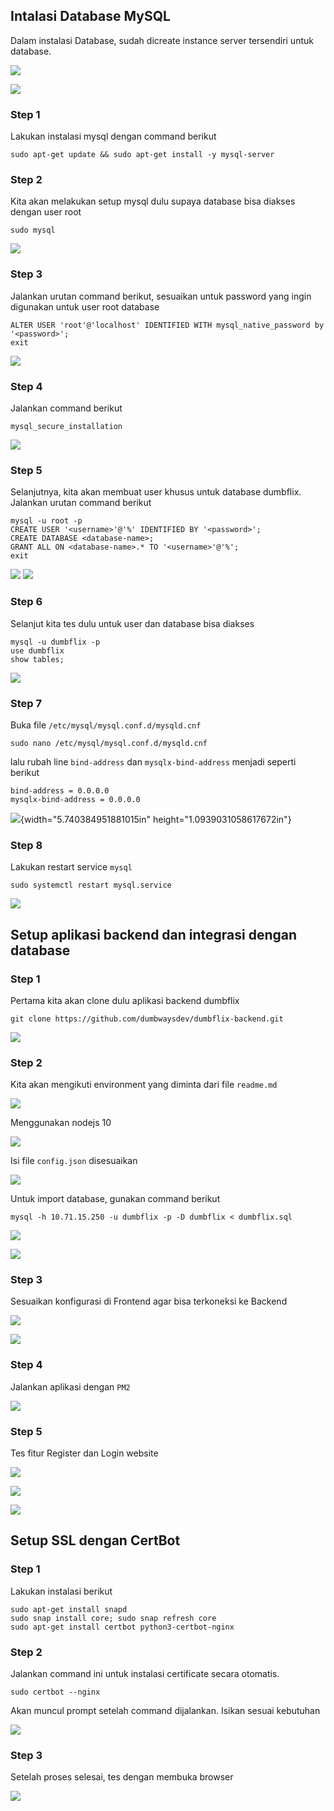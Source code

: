 ## Intalasi Database MySQL

Dalam instalasi Database, sudah dicreate instance server tersendiri
untuk database.

![](./images/media/image1.png) 

![](./images/media/image2.png) 

### Step 1

Lakukan instalasi mysql dengan command berikut
```
sudo apt-get update && sudo apt-get install -y mysql-server
```
### Step 2

Kita akan melakukan setup mysql dulu supaya database bisa diakses dengan
user root
```
sudo mysql
```
![](./images/media/image3.png) 

### Step 3

Jalankan urutan command berikut, sesuaikan untuk password yang ingin
digunakan untuk user root database
```
ALTER USER 'root'@'localhost' IDENTIFIED WITH mysql_native_password by '<password>';
exit
```
![](./images/media/image4.png) 

### Step 4

Jalankan command berikut
```
mysql_secure_installation
```
![](./images/media/image5.png) 

### Step 5

Selanjutnya, kita akan membuat user khusus untuk database dumbflix.
Jalankan urutan command berikut
```
mysql -u root -p
CREATE USER '<username>'@'%' IDENTIFIED BY '<password>';
CREATE DATABASE <database-name>;
GRANT ALL ON <database-name>.* TO '<username>'@'%';
exit
```
![](./images/media/image6.png) 
![](./images/media/image7.png) 

### Step 6

Selanjut kita tes dulu untuk user dan database bisa diakses
```
mysql -u dumbflix -p
use dumbflix
show tables;
```
![](./images/media/image8.png) 

### Step 7

Buka file `/etc/mysql/mysql.conf.d/mysqld.cnf`
```
sudo nano /etc/mysql/mysql.conf.d/mysqld.cnf
```
lalu rubah line `bind-address` dan `mysqlx-bind-address` menjadi seperti berikut
```
bind-address = 0.0.0.0
mysqlx-bind-address = 0.0.0.0
```
![](./images/media/image9.png){width="5.740384951881015in"
height="1.0939031058617672in"}

### Step 8

Lakukan restart service `mysql`
```
sudo systemctl restart mysql.service
```
![](./images/media/image10.png) 

## Setup aplikasi backend dan integrasi dengan database

### Step 1

Pertama kita akan clone dulu aplikasi backend dumbflix
```
git clone https://github.com/dumbwaysdev/dumbflix-backend.git
```
![](./images/media/image11.png) 

### Step 2

Kita akan mengikuti environment yang diminta dari file `readme.md`

![](./images/media/image12.png) 

Menggunakan nodejs 10

![](./images/media/image13.png)

Isi file `config.json` disesuaikan

![](./images/media/image14.png) 

Untuk import database, gunakan command berikut
```
mysql -h 10.71.15.250 -u dumbflix -p -D dumbflix < dumbflix.sql
```
![](./images/media/image15.png) 

![](./images/media/image16.png) 

### Step 3

Sesuaikan konfigurasi di Frontend agar bisa terkoneksi ke Backend

![](./images/media/image17.png) 

![](./images/media/image18.png) 

### Step 4

Jalankan aplikasi dengan `PM2`

![](./images/media/image19.png) 

### Step 5

Tes fitur Register dan Login website

![](./images/media/image20.png) 

![](./images/media/image21.png) 

![](./images/media/image22.png) 

## Setup SSL dengan CertBot

### Step 1

Lakukan instalasi berikut
```
sudo apt-get install snapd
sudo snap install core; sudo snap refresh core
sudo apt-get install certbot python3-certbot-nginx
```
### Step 2

Jalankan command ini untuk instalasi certificate secara otomatis.
```
sudo certbot --nginx
```
Akan muncul prompt setelah command dijalankan. Isikan sesuai kebutuhan

![](./images/media/image23.png) 

### Step 3

Setelah proses selesai, tes dengan membuka browser

![](./images/media/image24.png) 
